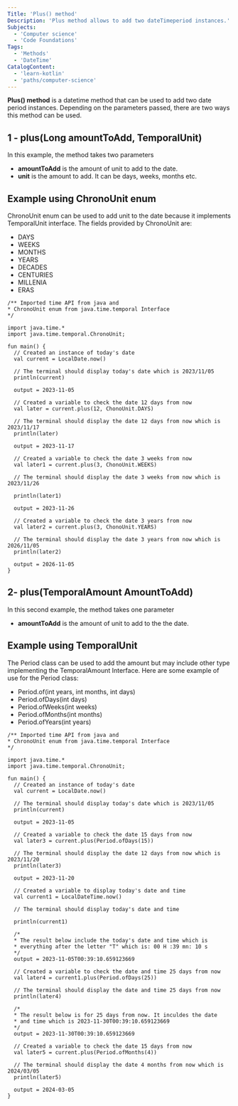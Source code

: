 ```yaml
---
Title: 'Plus() method' 
Description: 'Plus method allows to add two dateTimeperiod instances.'
Subjects:
  - 'Computer science'
  - 'Code Foundations'
Tags:
  - 'Methods'
  - 'DateTime'
CatalogContent:
  - 'learn-kotlin'
  - 'paths/computer-science'
---
```


**Plus() method** is a datetime method that can be used to add two date period instances. Depending on the parameters passed, there are two ways this method can be used.

## 1 - plus(Long amountToAdd, TemporalUnit)

In this example, the method takes two parameters
* **amountToAdd** is the amount of unit to add to the date.
* **unit** is the amount to add. It can be days, weeks, months etc.

## Example using ChronoUnit enum

ChronoUnit enum can be used to add unit to the date because it implements TemporalUnit interface. The fields provided by ChronoUnit are:

- DAYS
- WEEKS
- MONTHS
- YEARS
- DECADES
- CENTURIES
- MILLENIA
- ERAS

```
/** Imported time API from java and
* ChronoUnit enum from java.time.temporal Interface
*/

import java.time.*
import java.time.temporal.ChronoUnit;

fun main() {
  // Created an instance of today's date
  val current = LocalDate.now()

  // The terminal should display today's date which is 2023/11/05
  println(current)

  output = 2023-11-05

  // Created a variable to check the date 12 days from now
  val later = current.plus(12, ChonoUnit.DAYS)

  // The terminal should display the date 12 days from now which is 2023/11/17
  println(later)

  output = 2023-11-17

  // Created a variable to check the date 3 weeks from now
  val later1 = current.plus(3, ChonoUnit.WEEKS)

  // The terminal should display the date 3 weeks from now which is 2023/11/26

  println(later1)

  output = 2023-11-26

  // Created a variable to check the date 3 years from now
  val later2 = current.plus(3, ChonoUnit.YEARS)

  // The terminal should display the date 3 years from now which is 2026/11/05
  println(later2)

  output = 2026-11-05
}
```

## 2- plus(TemporalAmount AmountToAdd)

In this second example, the method takes one parameter
* **amountToAdd** is the amount of unit to add to the the date. 

## Example using TemporalUnit

The Period class can be used to add the amount but may include other type implementing the TemporalAmount Interface.
Here are some example of use for the Period class:
  * Period.of(int years, int months, int days)
  * Period.ofDays(int days)
  * Period.ofWeeks(int weeks)
  * Period.ofMonths(int months)
  * Period.ofYears(int years)

```
/** Imported time API from java and
* ChronoUnit enum from java.time.temporal Interface
*/

import java.time.*
import java.time.temporal.ChronoUnit;

fun main() {
  // Created an instance of today's date
  val current = LocalDate.now()

  // The terminal should display today's date which is 2023/11/05
  println(current)

  output = 2023-11-05

  // Created a variable to check the date 15 days from now
  val later3 = current.plus(Period.ofDays(15))

  // The terminal should display the date 12 days from now which is 2023/11/20
  println(later3)

  output = 2023-11-20

  // Created a variable to display today's date and time
  val current1 = LocalDateTime.now()

  // The terminal should display today's date and time

  println(current1)

  /*
  * The result below include the today's date and time which is
  * everything after the letter "T" which is: 00 H :39 mn: 10 s
  */
  output = 2023-11-05T00:39:10.659123669

  // Created a variable to check the date and time 25 days from now
  val later4 = current1.plus(Period.ofDays(25))

  // The terminal should display the date and time 25 days from now
  println(later4)

  /*
  * The result below is for 25 days from now. It inculdes the date
  * and time which is 2023-11-30T00:39:10.659123669
  */
  output = 2023-11-30T00:39:10.659123669

  // Created a variable to check the date 15 days from now
  val later5 = current.plus(Period.ofMonths(4))

  // The terminal should display the date 4 months from now which is 2024/03/05
  println(later5)

  output = 2024-03-05
}
```